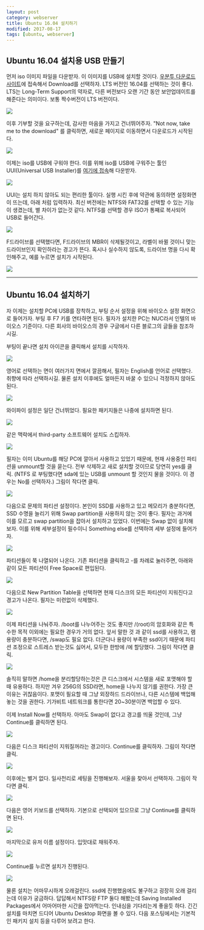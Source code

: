 ```yaml
---
layout: post
category: webserver
title: Ubuntu 16.04 설치하기
modified: 2017-08-17
tags: [ubuntu, webserver]
---
```


## Ubuntu 16.04 설치용 USB 만들기
 
먼저 iso 이미지 파일을 다운받자. 이 이미지를 USB에 설치할 것이다. [우분투 다운로드 사이트](https://www.ubuntu.com/download/desktop)에 접속해서 Download를 선택하자. LTS 버전인 16.04를 선택하는 것이 좋다. LTS는 Long-Term Support의 약자로, 다른 버전보다 오랜 기간 동안 보안업데이트를 해준다는 의미이다. 보통 짝수버전이 LTS 버전이다.

[![](/images/001.ubuntu-setup/1.png)](/images/001.ubuntu-setup/1.png)

이후 기부할 것을 요구하는데, 감사한 마음을 가지고 건너뛰어주자. "Not now, take me to the download" 를 클릭하면, 새로운 페이지로 이동하면서 다운로드가 시작된다.

[![](/images/001.ubuntu-setup/2.png)](/images/001.ubuntu-setup/2.png)

이제는 iso를 USB에 구워야 한다. 이를 위해 iso를 USB에 구워주는 툴인 UUI(Universal USB Installer)를 [여기에 접속](https://www.pendrivelinux.com/universal-usb-installer-easy-as-1-2-3/)해 다운받자.

[![](/images/001.ubuntu-setup/3.png)](/images/001.ubuntu-setup/3.png)

UUI는 설치 하지 않아도 되는 편리한 툴이다. 실행 시킨 후에 약관에 동의하면 설정화면이 뜨는데, 아래 처럼 입력하자. 최신 버전에는 NTFS와 FAT32를 선택할 수 있는 기능이 생겼는데, 별 차이가 없는것 같다. NTFS를 선택할 경우 ISO가 통째로 복사되어 USB로 들어간다.

[![](/images/001.ubuntu-setup/4.png)](/images/001.ubuntu-setup/4.png)

F드라이브를 선택했다면, F드라이브의 MBR이 삭제될것이고, 라벨이 바뀔 것이니 맞는 드라이브인지 확인하라는 경고가 뜬다. 혹시나 실수하지 않도록, 드라이브 명을 다시 확인해주고, 예를 누르면 설치가 시작된다.

[![](/images/001.ubuntu-setup/5.png)](/images/001.ubuntu-setup/5.png)

---

## Ubuntu 16.04 설치하기

자 이제는 설치할 PC에 USB를 장착하고, 부팅 순서 설정을 위해 바이오스 설정 화면으로 들어가자. 부팅 후 F7 키를 연타하면 된다. 필자가 설치한 PC는 NUC라서 인텔의 바이오스 기준이다. 다른 회사의 바이오스의 경우 구글에서 다른 블로그의 글들을 참조하시길.

부팅이 끝나면 설치 아이콘을 클릭해서 설치를 시작하자.

[![](/images/001.ubuntu-setup/inner/1.png)](/images/001.ubuntu-setup/inner/1.png)

영어로 선택하는 면이 여러가지 면에서 깔끔해서, 필자는 English를 언어로 선택했다. 취향에 따라 선택하시길. 물론 설치 이후에도 얼마든지 바꿀 수 있으니 걱정하지 않아도 된다.

[![](/images/001.ubuntu-setup/inner/2.png)](/images/001.ubuntu-setup/inner/2.png)

와이파이 설정은 일단 건너뛰었다. 필요한 패키지들은 나중에 설치하면 된다.

[![](/images/001.ubuntu-setup/inner/3.png)](/images/001.ubuntu-setup/inner/3.png)

같은 맥락에서 third-party 소프트웨어 설치도 스킵하자.

[![](/images/001.ubuntu-setup/inner/4.png)](/images/001.ubuntu-setup/inner/4.png)

필자는 이미 Ubuntu를 해당 PC에 깔아서 사용하고 있었기 때문에, 현재 사용중인 파티션을 unmount할 것을 묻는다. 전부 삭제하고 새로 설치할 것이므로 당연히 yes를 클릭. (NTFS 로 부팅했다면 sda에 있는 USB를 unmount 할 것인지 물을 것이다. 이 경우는 No를 선택하자.) 그림이 작다면 클릭.

[![](/images/001.ubuntu-setup/inner/5.png)](/images/001.ubuntu-setup/inner/5.png)

다음으로 문제의 파티션 설정이다. 본인이 SSD를 사용하고 있고 메모리가 충분하다면, SSD 수명을 늘리기 위해 Swap partition을 사용하지 않는 것이 좋다. 필자는 과거에 이를 모르고 swap partition을 잡아서 설치하고 있었다. 이번에는 Swap 없이 설치해보자. 이를 위해 세부설정이 필수이니 Something else를 선택하여 세부 설정에 들어가자.

[![](/images/001.ubuntu-setup/inner/6.png)](/images/001.ubuntu-setup/inner/6.png)

파티션들이 쭉 나열되어 나온다. 기존 파티션을 클릭하고 -를 차례로 눌러주면, 아래와 같이 모든 파티션이 Free Space로 편입된다.

[![](/images/001.ubuntu-setup/inner/7.png)](/images/001.ubuntu-setup/inner/7.png)

다음으로 New Partition Table을 선택하면 현재 디스크의 모든 파티션이 지워진다고 경고가 나온다. 필자는 미련없이 삭제했다.

[![](/images/001.ubuntu-setup/inner/7-1.png)](/images/001.ubuntu-setup/inner/7-1.png)

이제 파티션을 나눠주자. /boot를 나누어주는 것도 좋지만 /(root)의 암호화와 같은 특수한 목적 이외에는 필요한 경우가 거의 없다. 앞서 말한 것 과 같이 ssd를 사용하고, 램 용량이 충분하다면, /swap도 필요 없다. 더군다나 용량이 부족한 ssd이기 때문에 파티션 조정으로 스트레스 받는것도 싫어서, 모두한 한방에 /에 할당했다. 그림이 작다면 클릭.

[![](/images/001.ubuntu-setup/inner/8.png)](/images/001.ubuntu-setup/inner/8.png)

솔직히 말하면 /home을 분리할당하는것은 큰 디스크에서 시스템을 새로 포맷해야 할 때 유용하다. 하지만 겨우 256G의 SSD라면, home을 나누지 않기를 권한다. 가장 큰 이유는 귀찮음이다. 포맷이 필요할 때 그냥 외장하드 드라이브나, 다른 시스템에 백업해 놓는 것을 권한다. 기가비트 네트워크를 통한다면 20~30분이면 백업할 수 있다.

이제 Install Now를 선택하자. 아마도 Swap이 없다고 경고를 띄울 것인데, 그냥 Continue를 클릭하면 된다.

[![](/images/001.ubuntu-setup/inner/9.png)](/images/001.ubuntu-setup/inner/9.png)

다음은 디스크 파티션이 지워질꺼라는 경고이다. Continue를 클릭하자. 그림이 작다면 클릭.

[![](/images/001.ubuntu-setup/inner/10.png)](/images/001.ubuntu-setup/inner/10.png)

이후에는 별거 없다. 일사천리로 세팅을 진행해보자. 서울을 찾아서 선택하자. 그림이 작다면 클릭.

[![](/images/001.ubuntu-setup/inner/11.png)](/images/001.ubuntu-setup/inner/11.png)

다음은 영어 키보드를 선택하자. 기본으로 선택되어 있으므로 그냥 Continue를 클릭하면 된다.

[![](/images/001.ubuntu-setup/inner/12.png)](/images/001.ubuntu-setup/inner/12.png)

마지막으로 유저 이름 설정이다. 입맛대로 채워주자.

[![](/images/001.ubuntu-setup/inner/13.png)](/images/001.ubuntu-setup/inner/13.png)

Continue를 누르면 설치가 진행된다.

[![](/images/001.ubuntu-setup/inner/14.png)](/images/001.ubuntu-setup/inner/14.png)

물론 설치는 어마무시하게 오래걸린다. ssd에 진행했음에도 불구하고 굉장히 오래 걸리는데 이유가 궁금하다. 답답해서 NTFS랑 FTP 둘다 해봤는데 Saving Installed Packages에서 어마어마한 시간을 잡아먹는다. 인내심을 기다리는게 좋을듯 하다.
긴긴 설치를 마치면 드디어 Ubuntu Desktop 화면을 볼 수 있다.  다음 포스팅에서는 기본적인 패키지 설치 등을 다루어 보려고 한다.
